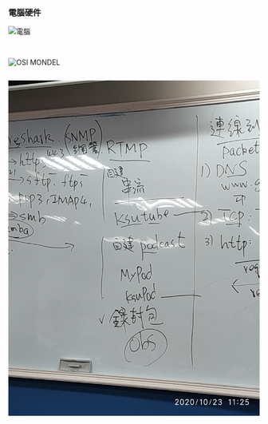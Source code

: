 ### 電腦硬件
![電腦](IMG_20201016_095328.jpg)
```


```
![OSI MONDEL](IMG_20201023_100106.jpg)
```

```
![協定protocol](IMG_20201023_112528.jpg)
```

```

